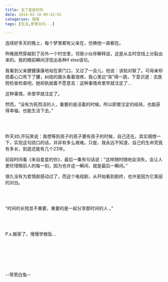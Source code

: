 ```yaml
---
title: 去了星星的你
date: 2014-03-18 09:42:55
categories: 随笔
tags: [生活,梦里云归...]

---
```

连续好多天的晚上，每个梦里都有父亲在，仿佛他一直都在。

昨晚居然穿越到了另外一个时空里，邻居小伙伴解释说，这是从主时空线上分裂出来的。我的眼前瞬间浮现出各种if else语句。

我看到父亲健健康康地站在家门口，又过了一会儿，他说：该贴对联了。可母亲却捂着心口弯下了腰，纠结的眉头看着很疼，我心里边“突”得一跳，下意识道：去医院检查检查吧。她却执拗着不愿意去：这种事情命里早就注定了...

这种事情，命里早就注定了。

然而，“没有为死而活的人，重要的是活着的时候。所以即使注定的结局，也能获得幸福，也能生活下去。”

<br /><br />

昨天对L开玩笑说：我想等到孩子的孩子要有孩子的时候，自己还在。其实细想一下，实现这句绕口的话，并非有多么艰难。只是，我永远不知道，自己的生命究竟有多长，到底还能有几个23年。

前段时间看《来自星星的你》，最后一集有句话说：“这样随时随地会消失，会让人更珍惜眼前人的每一刻，因为也许这一瞬间，就是最后一瞬间。”

很久没有为爱情剧感动过了，而这个电视剧，从开始看到剧终，也许是因为它美丽的对白。

<br /><br />

“时间的长短並不重要，重要的是一起分享那时间的人 。”

<br /><br />

P.s.搬家了，慢慢学做饭...

<br /><br />

<br /><br />

--茕茕白兔--